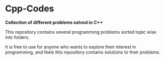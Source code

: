 # Cpp-Codes
<b>Collection of different problems solved in C++</b>

This repository contains several programming problems sorted topic wise into folders.

It is free to use for anyone who wants to explore their interest in programming, and feels this repository contains solutions to their problems.
